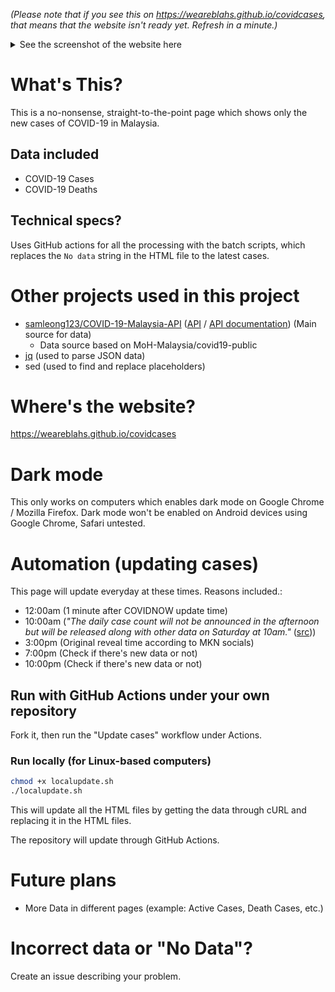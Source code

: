 _(Please note that if you see this on https://weareblahs.github.io/covidcases, that means that the website isn't ready yet. Refresh in a minute.)_
<details>
<summary>See the screenshot of the website here</summary>
<br>
<img src="https://user-images.githubusercontent.com/37889443/154784214-d9cf58b3-ee59-4555-a28a-20ec26e04e9a.png"</img>
<h1 style="text-align: center;">Yes. This is how the website looks like. Nothing more, nothing less. Just the numbers.</h1>
</details>

# What's This?
This is a no-nonsense, straight-to-the-point page which shows only the new cases of COVID-19 in Malaysia.
## Data included
 - COVID-19 Cases
 - COVID-19 Deaths
## Technical specs?
Uses GitHub actions for all the processing with the batch scripts, which replaces the `No data` string in the HTML file to the latest cases.
# Other projects used in this project
 - [samleong123/COVID-19-Malaysia-API](https://github.com/samleong123/COVID-19-Malaysia-API) ([API](https://covid-19.samsam123.name.my/api/cases?date=latest) / [API documentation](https://covid-19.samsam123.name.my/api.html)) (Main source for data)
   - Data source based on MoH-Malaysia/covid19-public
 - [jq](https://github.com/stedolan/jq) (used to parse JSON data)
 - sed (used to find and replace placeholders)

# Where's the website?
https://weareblahs.github.io/covidcases

# Dark mode
This only works on computers which enables dark mode on Google Chrome / Mozilla Firefox. Dark mode won't be enabled on Android devices using Google Chrome, Safari untested.

# Automation (updating cases)
 This page will update everyday at these times. Reasons included.:
  - 12:00am (1 minute after COVIDNOW update time)
  - 10:00am (_"The daily case count will not be announced in the afternoon but will be released along with other data on Saturday at 10am."_  ([src](https://www.theedgemarkets.com/article/daily-covid19-numbers-wont-be-announced-separately-anymore-says-khairy)))
  - 3:00pm (Original reveal time according to MKN socials)
  - 7:00pm (Check if there's new data or not)
  - 10:00pm (Check if there's new data or not)

## Run with GitHub Actions under your own repository
Fork it, then run the "Update cases" workflow under Actions.
### Run locally (for Linux-based computers)
```bash
chmod +x localupdate.sh
./localupdate.sh
```
This will update all the HTML files by getting the data through cURL and replacing it in the HTML files.

The repository will update through GitHub Actions.

# Future plans
 - More Data in different pages (example: Active Cases, Death Cases, etc.)

# Incorrect data or "No Data"?
Create an issue describing your problem.
